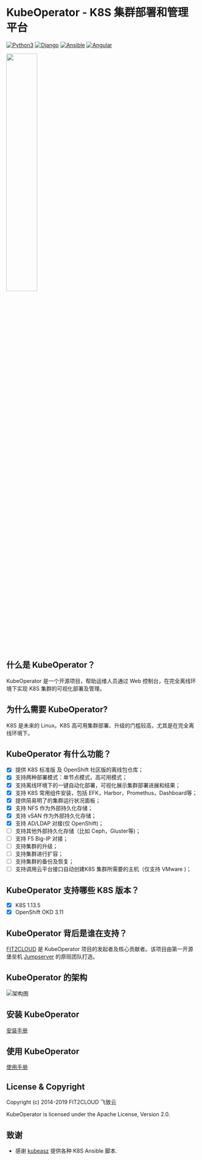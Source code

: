 # KubeOperator - K8S 集群部署和管理平台

[![Python3](https://img.shields.io/badge/python-3.6-green.svg?style=plastic)](https://www.python.org/)
[![Django](https://img.shields.io/badge/django-2.1-brightgreen.svg?style=plastic)](https://www.djangoproject.com/)
[![Ansible](https://img.shields.io/badge/ansible-2.6.5-blue.svg?style=plastic)](https://www.ansible.com/)
[![Angular](https://img.shields.io/badge/angular-7.0.4-red.svg?style=plastic)](https://www.angular.cn/)

<img src="https://raw.githubusercontent.com/fit2anything/KubeOperator/master/docs/images/logo-01.png" width = "40%" height = "40%" />


## 什么是 KubeOperator？

KubeOperator 是一个开源项目，帮助运维人员通过 Web 控制台，在完全离线环境下实现 K8S 集群的可视化部署及管理。

## 为什么需要 KubeOperator? 

K8S 是未来的 Linux。K8S 高可用集群部署、升级的门槛较高，尤其是在完全离线环境下。

## KubeOperator 有什么功能？

- [x] 提供 K8S 标准版 及 OpenShift 社区版的离线包仓库；
- [x] 支持两种部署模式：单节点模式，高可用模式；
- [x] 支持离线环境下的一键自动化部署，可视化展示集群部署进展和结果；
- [x] 支持 K8S 常用组件安装，包括 EFK，Harbor，Promethus，Dashboard等；
- [x] 提供简易明了的集群运行状况面板；
- [x] 支持 NFS 作为外部持久化存储；
- [x] 支持 vSAN 作为外部持久化存储；
- [x] 支持 AD/LDAP 对接(仅 OpenShift)；
- [ ] 支持其他外部持久化存储（比如 Ceph，Gluster等)；
- [ ] 支持 F5 Big-IP 对接；
- [ ] 支持集群的升级；
- [ ] 支持集群进行扩容；
- [ ] 支持集群的备份及恢复；
- [ ] 支持调用云平台接口自动创建K8S 集群所需要的主机（仅支持 VMware )；

## KubeOperator 支持哪些 K8S 版本？

- [x] K8S 1.13.5
- [x] OpenShift OKD 3.11

## KubeOperator 背后是谁在支持？

[FIT2CLOUD](https://www.fit2cloud.com) 是 KubeOperator 项目的发起者及核心贡献者。该项目由第一开源堡垒机 [Jumpserver](http://www.jumpserver.org/) 的原班团队打造。

## KubeOperator 的架构

![架构图](https://raw.githubusercontent.com/fit2anything/KubeOperator/master/docs/images/overview.png)

## 安装 KubeOperator

 [安装手册](https://github.com/fit2anything/KubeOperator/blob/master/docs/install.md)

## 使用 KubeOperator

 [使用手册](https://github.com/fit2anything/KubeOperator/blob/master/docs/user-guide.md)
 
## License & Copyright

Copyright (c) 2014-2019 FIT2CLOUD 飞致云

KubeOperator is licensed under the Apache License, Version 2.0.

## 致谢

- 感谢 [kubeasz](https://github.com/easzlab/kubeasz) 提供各种 K8S Ansible 脚本.
